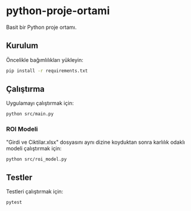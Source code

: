 # python-proje-ortami

Basit bir Python proje ortamı.

## Kurulum

Öncelikle bağımlılıkları yükleyin:

```bash
pip install -r requirements.txt
```

## Çalıştırma

Uygulamayı çalıştırmak için:

```bash
python src/main.py
```

### ROI Modeli

"Girdi ve Ciktilar.xlsx" dosyasını aynı dizine koyduktan sonra karlılık odaklı modeli çalıştırmak için:

```bash
python src/roi_model.py
```

## Testler

Testleri çalıştırmak için:

```bash
pytest
```
